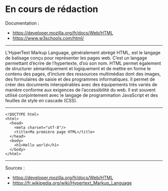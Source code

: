 # En cours de rédaction

Documentation :
- https://developer.mozilla.org/fr/docs/Web/HTML
- https://www.w3schools.com/html/

----

L’HyperText Markup Language, généralement abrégé HTML, est le langage de balisage conçu pour représenter les pages web. C’est un langage permettant d’écrire de l’hypertexte, d’où son nom. HTML permet également de structurer sémantiquement et logiquement et de mettre en forme le contenu des pages, d’inclure des ressources multimédias dont des images, des formulaires de saisie et des programmes informatiques. Il permet de créer des documents interopérables avec des équipements très variés de manière conforme aux exigences de l’accessibilité du web. Il est souvent utilisé conjointement avec le langage de programmation JavaScript et des feuilles de style en cascade (CSS).

----

```
<!DOCTYPE html> 
<html>
  <head>
    <meta charset="utf-8"/>
    <title>Ma première page HTML</title>
  </head>
  <body>
    <h1>Hello world</h1>
  </body>
</html>
```

<!-- indique au navigateur qu'il s'agit de HTML5 -->
<!-- donne un titre à la page, visible sur l'onglet du navigateur -->

----

Sources :
- https://developer.mozilla.org/fr/docs/Web/HTML
- https://fr.wikipedia.org/wiki/Hypertext_Markup_Language
